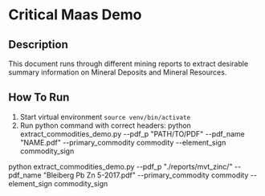 # Critical Maas Demo

## Description
This document runs through different mining reports to extract desirable summary information on Mineral Deposits and Mineral Resources. 

## How To Run
1. Start virtual environment `source venv/bin/activate`
2. Run python command with correct headers: python extract_commodities_demo.py --pdf_p "PATH/TO/PDF" --pdf_name  "NAME.pdf" --primary_commodity commodity --element_sign commodity_sign

python extract_commodities_demo.py --pdf_p "./reports/mvt_zinc/" --pdf_name  "Bleiberg Pb Zn 5-2017.pdf" --primary_commodity commodity --element_sign commodity_sign